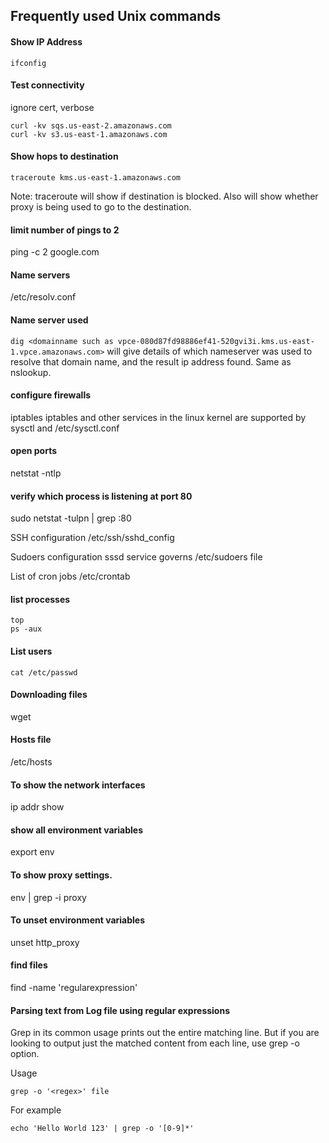 ## Frequently used Unix commands

#### Show IP Address
```ifconfig```

#### Test connectivity
ignore cert, verbose
```
curl -kv sqs.us-east-2.amazonaws.com
curl -kv s3.us-east-1.amazonaws.com
```

#### Show hops to destination
```
traceroute kms.us-east-1.amazonaws.com
```
Note: traceroute will show if destination is blocked. Also will show whether proxy is being used to go to the destination.

#### limit number of pings to 2
ping -c 2 google.com

#### Name servers 
/etc/resolv.conf

#### Name server used
```dig <domainname such as vpce-080d87fd98886ef41-520gvi3i.kms.us-east-1.vpce.amazonaws.com>```
will give details of which nameserver was used to resolve that domain name, and the result ip address found.
Same as nslookup.

#### configure firewalls
iptables 
iptables and other services in the linux kernel are supported by sysctl and /etc/sysctl.conf

#### open ports 
netstat -ntlp 

#### verify which process is listening at port 80
sudo netstat -tulpn | grep :80

SSH configuration 
/etc/ssh/sshd_config

Sudoers configuration
sssd service governs /etc/sudoers file

List of cron jobs
/etc/crontab 

#### list processes
```
top
ps -aux
```

#### List users
```
cat /etc/passwd 
```

#### Downloading files
wget 

#### Hosts file
/etc/hosts

#### To show the network interfaces
ip addr show

#### show all environment variables
export
env

#### To show proxy settings.
 env | grep -i proxy

#### To unset environment variables
unset http_proxy

#### find files
find <path> -name 'regularexpression'

#### Parsing text from Log file using regular expressions
Grep in its common usage prints out the entire matching line. But if you are looking to output just the matched content from each line, use grep -o option.

Usage
```
grep -o '<regex>' file 
```
For example
```
echo 'Hello World 123' | grep -o '[0-9]*'
```
